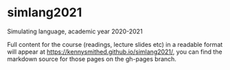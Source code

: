 # simlang2021
Simulating language, academic year 2020-2021

Full content for the course (readings, lecture slides etc) in a readable format will appear at https://kennysmithed.github.io/simlang2021/, you can find the markdown source for those pages on the gh-pages branch.
